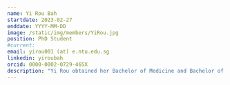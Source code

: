 ```yaml
---
name: Yi Rou Bah
startdate: 2023-02-27
enddate: YYYY-MM-DD
image: /static/img/members/YiRou.jpg
position: PhD Student
#current:
email: yirou001 (at) e.ntu.edu.sg
linkedin: yiroubah
orcid: 0000-0002-0729-465X
description: "Yi Rou obtained her Bachelor of Medicine and Bachelor of Surgery, and Bachelor of Medical Sciences (Honours) from Monash University, Malaysia. During her undergraduate studies, she became fascinated by the intricate world of host-microbiome interactions and their impact on human health. This curiosity led her to pursue graduate studies in the Kasahara lab, where she now investigates the relationship between gut microbiome and metabolic disorders. In her free time, she is a sports enthusiast who enjoys playing badminton and rock climbing."
---
```

